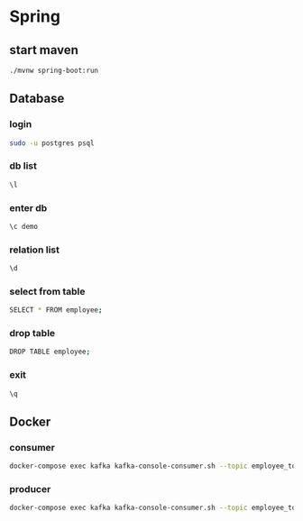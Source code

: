 # Spring

## start maven

```bash
./mvnw spring-boot:run
```

## Database

### login

```bash
sudo -u postgres psql
```

### db list

```bash
\l
```

### enter db

```bash
\c demo
```

### relation list

```bash
\d
```

### select from table

```bash
SELECT * FROM employee;
```

### drop table

```bash
DROP TABLE employee;
```

### exit

```bash
\q
```

## Docker

### consumer

```bash
docker-compose exec kafka kafka-console-consumer.sh --topic employee_topic --from-beginning --bootstrap-server kafka:9092
```

### producer

```bash
docker-compose exec kafka kafka-console-consumer.sh --topic employee_topic --from-beginning --bootstrap-server kafka:9092
```